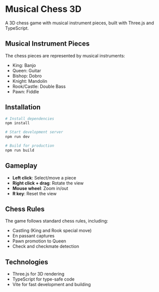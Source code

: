 # Musical Chess 3D

A 3D chess game with musical instrument pieces, built with Three.js and TypeScript.

## Musical Instrument Pieces

The chess pieces are represented by musical instruments:
- King: Banjo
- Queen: Guitar
- Bishop: Dobro
- Knight: Mandolin
- Rook/Castle: Double Bass
- Pawn: Fiddle

## Installation

```bash
# Install dependencies
npm install

# Start development server
npm run dev

# Build for production
npm run build
```

## Gameplay

- **Left click**: Select/move a piece
- **Right click + drag**: Rotate the view
- **Mouse wheel**: Zoom in/out
- **R key**: Reset the view

## Chess Rules

The game follows standard chess rules, including:
- Castling (King and Rook special move)
- En passant captures
- Pawn promotion to Queen
- Check and checkmate detection

## Technologies

- Three.js for 3D rendering
- TypeScript for type-safe code
- Vite for fast development and building
